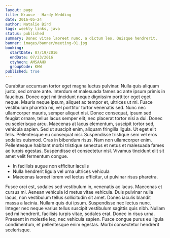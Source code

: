 ```yaml
---
layout: page
title: Krause - Hardy Wedding
date: 2016-05-24
author: Natalie Bird
tags: weekly links, java
status: published
summary: Donec vitae laoreet nunc, a dictum leo. Quisque hendrerit.
banner: images/banner/meeting-01.jpg
booking:
  startDate: 07/19/2016
  endDate: 07/23/2016
  ctyhocn: AMSAAHX
  groupCode: KHW
published: true
---
```

Curabitur accumsan tortor eget magna luctus pulvinar. Nulla quis aliquam justo, sed ornare ante. Interdum et malesuada fames ac ante ipsum primis in faucibus. Donec eget mi tincidunt neque dignissim porttitor eget eget neque. Mauris neque ipsum, aliquet ac tempor et, ultrices ut mi. Fusce vestibulum pharetra mi, vel porttitor tortor venenatis sed. Nunc nec ullamcorper mauris, semper aliquet nisi. Donec consequat, ipsum sed feugiat ornare, tellus lacus semper elit, nec placerat tortor nisi a dui. Donec eu scelerisque arcu. Maecenas at lacus elementum, suscipit tortor sed, vehicula sapien. Sed ut suscipit enim, aliquam fringilla ligula.
Ut eget elit felis. Pellentesque eu consequat nisi. Suspendisse tristique sem vel eros sodales euismod. Cras in bibendum risus. Nam non ullamcorper enim. Pellentesque habitant morbi tristique senectus et netus et malesuada fames ac turpis egestas. Suspendisse et consectetur nisl. Vivamus tincidunt elit sit amet velit fermentum congue.

* In facilisis augue non efficitur iaculis
* Nulla hendrerit ligula vel urna ultrices vehicula
* Maecenas laoreet lorem vel lectus efficitur, ut pulvinar risus pharetra.

Fusce orci est, sodales sed vestibulum in, venenatis ac lacus. Maecenas et cursus mi. Aenean vehicula id metus vitae vehicula. Duis pulvinar nulla lacus, non vestibulum tellus sollicitudin sit amet. Donec iaculis blandit massa a lacinia. Nullam quis dui ipsum. Suspendisse nec lectus nunc. Integer nec neque varius tellus suscipit vestibulum sagittis quis nibh. Nullam sed mi hendrerit, facilisis turpis vitae, sodales erat. Donec in risus urna. Praesent in molestie leo, nec vehicula sapien. Fusce congue purus eu ligula condimentum, et pellentesque enim egestas. Morbi consectetur hendrerit scelerisque.
